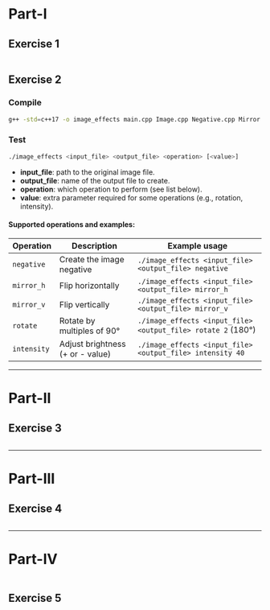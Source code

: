 # Part-I

## Exercise 1

```bash

```

## Exercise 2
### Compile

```bash
g++ -std=c++17 -o image_effects main.cpp Image.cpp Negative.cpp Mirror.cpp Rotate.cpp Intensity.cpp
```

### Test

```bash
./image_effects <input_file> <output_file> <operation> [<value>]
```

- **input_file**: path to the original image file.  
- **output_file**: name of the output file to create.  
- **operation**: which operation to perform (see list below).  
- **value**: extra parameter required for some operations (e.g., rotation, intensity).

#### Supported operations and examples:

| Operation     | Description                        | Example usage                               |
|----------------|------------------------------------|---------------------------------------------|
| `negative`     | Create the image negative          | `./image_effects <input_file> <output_file> negative` |
| `mirror_h`     | Flip horizontally                  | `./image_effects <input_file> <output_file> mirror_h` |
| `mirror_v`     | Flip vertically                    | `./image_effects <input_file> <output_file> mirror_v` |
| `rotate`       | Rotate by multiples of 90°         | `./image_effects <input_file> <output_file> rotate 2` (180°) |
| `intensity`    | Adjust brightness (+ or - value)   | `./image_effects <input_file> <output_file> intensity 40` |

---
# Part-II

## Exercise 3

```bash

```

---
# Part-III

## Exercise 4

```bash

```

---
# Part-IV


```bash


```


## Exercise 5

```bash

```